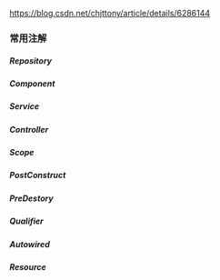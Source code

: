 https://blog.csdn.net/chjttony/article/details/6286144

### 常用注解

##### Repository
##### Component
##### Service
##### Controller
##### Scope
##### PostConstruct
##### PreDestory
##### Qualifier
##### Autowired
##### Resource

